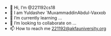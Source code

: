 - 👋 Hi, I’m @221192cs18
- 👀 I am Yuldashev `MuxammaddinAbdul-Vaxxob
- 🌱 I’m currently learning ...
- 💞️ I’m looking to collaborate on ...
- 📫 How to reach me 221192@akfauniversity.org

<!---
221192cs18/221192cs18 is a ✨ special ✨ repository because its `README.md` (this file) appears on your GitHub profile.
You can click the Preview link to take a look at your changes.
--->
